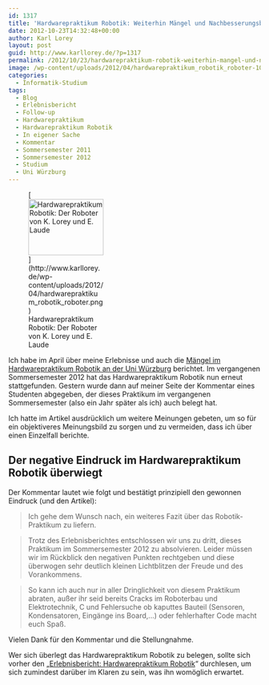 ```yaml
---
id: 1317
title: 'Hardwarepraktikum Robotik: Weiterhin Mängel und Nachbesserungsbedarf'
date: 2012-10-23T14:32:48+00:00
author: Karl Lorey
layout: post
guid: http://www.karllorey.de/?p=1317
permalink: /2012/10/23/hardwarepraktikum-robotik-weiterhin-mangel-und-nachbesserungsbedarf/
image: /wp-content/uploads/2012/04/hardwarepraktikum_robotik_roboter-1000x288.png
categories:
  - Informatik-Studium
tags:
  - Blog
  - Erlebnisbericht
  - Follow-up
  - Hardwarepraktikum
  - Hardwarepraktikum Robotik
  - In eigener Sache
  - Kommentar
  - Sommersemester 2011
  - Sommersemester 2012
  - Studium
  - Uni Würzburg
---
```

<figure id="attachment_1081" style="width: 150px" class="wp-caption alignright">[<img class="size-thumbnail wp-image-1081" title="Hardwarepraktikum Robotik: Der Roboter von K. Lorey und E. Laude" src="http://www.karllorey.de/wp-content/uploads/2012/04/hardwarepraktikum_robotik_roboter-150x112.png" alt="Hardwarepraktikum Robotik: Der Roboter von K. Lorey und E. Laude" width="150" height="112" />](http://www.karllorey.de/wp-content/uploads/2012/04/hardwarepraktikum_robotik_roboter.png)<figcaption class="wp-caption-text">Hardwarepraktikum Robotik: Der Roboter von K. Lorey und E. Laude</figcaption></figure> 

Ich habe im April über meine Erlebnisse und auch die [Mängel im Hardwarepraktikum Robotik an der Uni Würzburg](http://www.karllorey.de/2012/04/11/erlebnisbericht-hardwarepraktikum-robotik/ "Erlebnisbericht: Hardwarepraktikum Robotik") berichtet. Im vergangenen Sommersemester 2012 hat das Hardwarepraktikum Robotik nun erneut stattgefunden. Gestern wurde dann auf meiner Seite der Kommentar eines Studenten abgegeben, der dieses Praktikum im vergangenen Sommersemester (also ein Jahr später als ich) auch belegt hat.

Ich hatte im Artikel ausdrücklich um weitere Meinungen gebeten, um so für ein objektiveres Meinungsbild zu sorgen und zu vermeiden, dass ich über einen Einzelfall berichte.

## Der negative Eindruck im Hardwarepraktikum Robotik überwiegt

Der Kommentar lautet wie folgt und bestätigt prinzipiell den gewonnen Eindruck (und den Artikel):<!--more-->

> Ich gehe dem Wunsch nach, ein weiteres Fazit über das Robotik-Praktikum zu liefern.
  
> Trotz des Erlebnisberichtes entschlossen wir uns zu dritt, dieses Praktikum im Sommersemester 2012 zu absolvieren. Leider müssen wir im Rückblick den negativen Punkten rechtgeben und diese überwogen sehr deutlich kleinen Lichtblitzen der Freude und des Vorankommens.
  
> So kann ich auch nur in aller Dringlichkeit von diesem Praktikum abraten, außer ihr seid bereits Cracks im Roboterbau und Elektrotechnik, C und Fehlersuche ob kaputtes Bauteil (Sensoren, Kondensatoren, Eingänge ins Board,…) oder fehlerhafter Code macht euch Spaß.

Vielen Dank für den Kommentar und die Stellungnahme.

Wer sich überlegt das Hardwarepraktikum Robotik zu belegen, sollte sich vorher den &#8222;[Erlebnisbericht: Hardwarepraktikum Robotik](http://www.karllorey.de/2012/04/11/erlebnisbericht-hardwarepraktikum-robotik/ "Erlebnisbericht: Hardwarepraktikum Robotik")&#8220; durchlesen, um sich zumindest darüber im Klaren zu sein, was ihn womöglich erwartet.